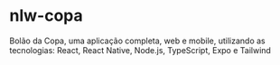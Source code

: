 # nlw-copa
Bolão da Copa, uma aplicação completa, web e mobile, utilizando as tecnologias: React, React Native, Node.js, TypeScript, Expo e Tailwind
